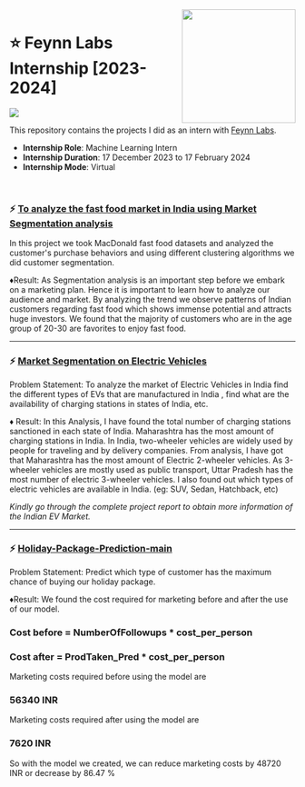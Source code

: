 <img align="right" src="https://media-exp1.licdn.com/dms/image/C4E0BAQFsR2odu1HlDw/company-logo_200_200/0/1618823231043?e=2147483647&v=beta&t=ilJeLegaw6JWKvSIyh1IhTTZZw1-nAtmfqqQJSeTuSs" width="200">


# :star: Feynn Labs Internship [2023-2024]
![](https://img.shields.io/badge/Tools-python%20%7C%20pandas%20%7C%20numpy%20%7C%20seaborn%20%7C%20matplotlib%20%7C%20sklearn-green?style=for-the-badge)
 
This repository contains the projects I did as an intern with [Feynn Labs](https://feynnlabs.com/).

- **Internship Role**: Machine Learning Intern
- **Internship Duration**: 17 December 2023 to 17 February 2024
- **Internship Mode**: Virtual

<br>



### :zap: [To analyze the fast food market in India using Market Segmentation analysis](https://github.com/AmitAcharekar/Fyenn_Labs_Internship/tree/main/Market_Segment_Analysis_on_Mcdonalds_data)
In this project we took MacDonald fast food datasets and analyzed the customer's purchase behaviors and using different clustering algorithms we did customer segmentation.

:diamonds:Result: As Segmentation analysis is an important step before we embark on a marketing plan. Hence it is important to learn how to analyze our audience and market. By analyzing the trend we observe patterns of  Indian customers regarding fast food which  shows immense potential and attracts huge investors. We found that the majority of customers who are in the age group of 20-30 are favorites to enjoy fast food.

***

### :zap:  [Market Segmentation on Electric Vehicles](https://github.com/AmitAcharekar/Fyenn_Labs_Internship/tree/main/Market_Segmentation_on_EV)
Problem Statement: To analyze the market of Electric Vehicles in India find the different types of EVs that are manufactured in India , find what are the availability of charging stations in states of India, etc.

:diamonds: Result: In this Analysis, I have found the total number of charging stations sanctioned in each state of India. Maharashtra has the most amount of charging stations in India. In India, two-wheeler vehicles are widely used by people for traveling and by delivery companies. From analysis, I have got that Maharashtra has the most amount of Electric 2-wheeler vehicles. As 3-wheeler vehicles are mostly used as public transport, Uttar Pradesh has the most number of electric 3-wheeler vehicles. I also found out which types of electric vehicles are available in India.
 (eg: SUV, Sedan, Hatchback, etc)

*Kindly go through the complete project report to obtain more information of the Indian EV Market.*


***

### :zap: [Holiday-Package-Prediction-main](https://github.com/AmitAcharekar/Fyenn_Labs_Internship/tree/main/Holiday-Package-Prediction)
Problem Statement: Predict which type of customer has the maximum chance of buying our holiday package.

:diamonds:Result: We found the cost required for marketing before and after the use of our model.

<h3>Cost before = NumberOfFollowups * cost_per_person</h3>
<h3>Cost after = ProdTaken_Pred * cost_per_person</h3>

Marketing costs required before using the model are <h3>56340 INR</h3>
Marketing costs required after using the model are <h3>7620 INR</h3>

So with the model we created, we can reduce marketing costs by 48720 INR or decrease by 86.47 %

<br>


